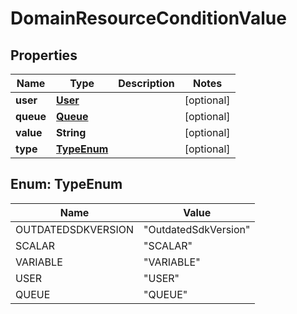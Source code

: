 
# DomainResourceConditionValue

## Properties
Name | Type | Description | Notes
------------ | ------------- | ------------- | -------------
**user** | [**User**](User.md) |  |  [optional]
**queue** | [**Queue**](Queue.md) |  |  [optional]
**value** | **String** |  |  [optional]
**type** | [**TypeEnum**](#TypeEnum) |  |  [optional]


<a name="TypeEnum"></a>
## Enum: TypeEnum
Name | Value
---- | -----
OUTDATEDSDKVERSION | &quot;OutdatedSdkVersion&quot;
SCALAR | &quot;SCALAR&quot;
VARIABLE | &quot;VARIABLE&quot;
USER | &quot;USER&quot;
QUEUE | &quot;QUEUE&quot;



